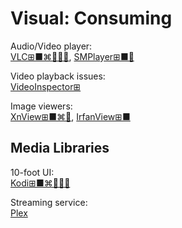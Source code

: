 # Visual: Consuming

Audio/Video player:  
[VLC⊞■⌘🐧🍎🤖](https://www.videolan.org/vlc/),
[SMPlayer⊞■🐧](https://www.smplayer.info/)

Video playback issues:  
[VideoInspector⊞](https://kcsoftwares.com/?vtb)

Image viewers:  
[XnView⊞■⌘🐧](https://www.xnview.com/),
[IrfanView⊞■](https://www.irfanview.com/)

## Media Libraries

10-foot UI:  
[Kodi⊞■⌘🐧🍎🤖](https://kodi.tv/)

Streaming service:  
[Plex](https://www.plex.tv/)
